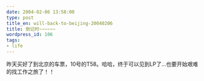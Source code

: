 ```yaml
---
date: 2004-02-06 13:58:00
type: post
title_en: will-back-to-beijing-20040206
title: 倒记时~~~~~~
wordpress_id: 106
tags:
- life
---
```


昨天买好了到北京的车票，10号的T58。哈哈，终于可以见到LP了...也要开始艰难的找工作之旅了！！

[](http://www.icbean.com/nickcheng/default.asp?cat=1)
